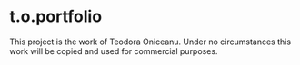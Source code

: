 # t.o.portfolio
This project is the work of Teodora Oniceanu. Under no circumstances this work will be copied and used for commercial purposes.
